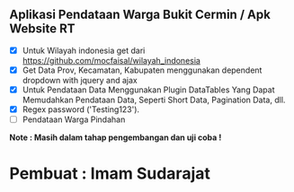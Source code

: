 ## Aplikasi Pendataan Warga Bukit Cermin / Apk Website RT

- [x] Untuk Wilayah indonesia get dari https://github.com/mocfaisal/wilayah_indonesia
- [x] Get Data Prov, Kecamatan, Kabupaten menggunakan dependent dropdown with jquery and ajax
- [x] Untuk Pendataan Data Menggunakan Plugin DataTables Yang Dapat Memudahkan Pendataan Data, Seperti Short Data, Pagination Data, dll.
- [x] Regex password ('Testing123').
- [ ] Pendataan Warga Pindahan

<b>Note<b/> : Masih dalam tahap pengembangan dan uji coba !

# Pembuat : Imam Sudarajat